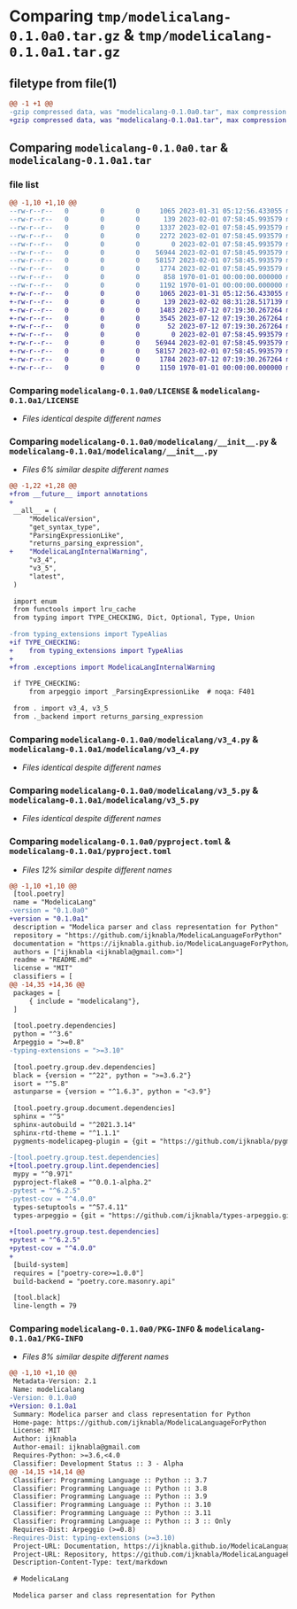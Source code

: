 # Comparing `tmp/modelicalang-0.1.0a0.tar.gz` & `tmp/modelicalang-0.1.0a1.tar.gz`

## filetype from file(1)

```diff
@@ -1 +1 @@
-gzip compressed data, was "modelicalang-0.1.0a0.tar", max compression
+gzip compressed data, was "modelicalang-0.1.0a1.tar", max compression
```

## Comparing `modelicalang-0.1.0a0.tar` & `modelicalang-0.1.0a1.tar`

### file list

```diff
@@ -1,10 +1,10 @@
--rw-r--r--   0        0        0     1065 2023-01-31 05:12:56.433055 modelicalang-0.1.0a0/LICENSE
--rw-r--r--   0        0        0      139 2023-02-01 07:58:45.993579 modelicalang-0.1.0a0/README.md
--rw-r--r--   0        0        0     1337 2023-02-01 07:58:45.993579 modelicalang-0.1.0a0/modelicalang/__init__.py
--rw-r--r--   0        0        0     2272 2023-02-01 07:58:45.993579 modelicalang-0.1.0a0/modelicalang/_backend.py
--rw-r--r--   0        0        0        0 2023-02-01 07:58:45.993579 modelicalang-0.1.0a0/modelicalang/py.typed
--rw-r--r--   0        0        0    56944 2023-02-01 07:58:45.993579 modelicalang-0.1.0a0/modelicalang/v3_4.py
--rw-r--r--   0        0        0    58157 2023-02-01 07:58:45.993579 modelicalang-0.1.0a0/modelicalang/v3_5.py
--rw-r--r--   0        0        0     1774 2023-02-01 07:58:45.993579 modelicalang-0.1.0a0/pyproject.toml
--rw-r--r--   0        0        0      858 1970-01-01 00:00:00.000000 modelicalang-0.1.0a0/setup.py
--rw-r--r--   0        0        0     1192 1970-01-01 00:00:00.000000 modelicalang-0.1.0a0/PKG-INFO
+-rw-r--r--   0        0        0     1065 2023-01-31 05:12:56.433055 modelicalang-0.1.0a1/LICENSE
+-rw-r--r--   0        0        0      139 2023-02-02 08:31:28.517139 modelicalang-0.1.0a1/README.md
+-rw-r--r--   0        0        0     1483 2023-07-12 07:19:30.267264 modelicalang-0.1.0a1/modelicalang/__init__.py
+-rw-r--r--   0        0        0     3545 2023-07-12 07:19:30.267264 modelicalang-0.1.0a1/modelicalang/_backend.py
+-rw-r--r--   0        0        0       52 2023-07-12 07:19:30.267264 modelicalang-0.1.0a1/modelicalang/exceptions.py
+-rw-r--r--   0        0        0        0 2023-02-01 07:58:45.993579 modelicalang-0.1.0a1/modelicalang/py.typed
+-rw-r--r--   0        0        0    56944 2023-02-01 07:58:45.993579 modelicalang-0.1.0a1/modelicalang/v3_4.py
+-rw-r--r--   0        0        0    58157 2023-02-01 07:58:45.993579 modelicalang-0.1.0a1/modelicalang/v3_5.py
+-rw-r--r--   0        0        0     1784 2023-07-12 07:19:30.267264 modelicalang-0.1.0a1/pyproject.toml
+-rw-r--r--   0        0        0     1150 1970-01-01 00:00:00.000000 modelicalang-0.1.0a1/PKG-INFO
```

### Comparing `modelicalang-0.1.0a0/LICENSE` & `modelicalang-0.1.0a1/LICENSE`

 * *Files identical despite different names*

### Comparing `modelicalang-0.1.0a0/modelicalang/__init__.py` & `modelicalang-0.1.0a1/modelicalang/__init__.py`

 * *Files 6% similar despite different names*

```diff
@@ -1,22 +1,28 @@
+from __future__ import annotations
+
 __all__ = (
     "ModelicaVersion",
     "get_syntax_type",
     "ParsingExpressionLike",
     "returns_parsing_expression",
+    "ModelicaLangInternalWarning",
     "v3_4",
     "v3_5",
     "latest",
 )
 
 import enum
 from functools import lru_cache
 from typing import TYPE_CHECKING, Dict, Optional, Type, Union
 
-from typing_extensions import TypeAlias
+if TYPE_CHECKING:
+    from typing_extensions import TypeAlias
+
+from .exceptions import ModelicaLangInternalWarning
 
 if TYPE_CHECKING:
     from arpeggio import _ParsingExpressionLike  # noqa: F401
 
 from . import v3_4, v3_5
 from ._backend import returns_parsing_expression
```

### Comparing `modelicalang-0.1.0a0/modelicalang/v3_4.py` & `modelicalang-0.1.0a1/modelicalang/v3_4.py`

 * *Files identical despite different names*

### Comparing `modelicalang-0.1.0a0/modelicalang/v3_5.py` & `modelicalang-0.1.0a1/modelicalang/v3_5.py`

 * *Files identical despite different names*

### Comparing `modelicalang-0.1.0a0/pyproject.toml` & `modelicalang-0.1.0a1/pyproject.toml`

 * *Files 12% similar despite different names*

```diff
@@ -1,10 +1,10 @@
 [tool.poetry]
 name = "ModelicaLang"
-version = "0.1.0a0"
+version = "0.1.0a1"
 description = "Modelica parser and class representation for Python"
 repository = "https://github.com/ijknabla/ModelicaLanguageForPython"
 documentation = "https://ijknabla.github.io/ModelicaLanguageForPython/"
 authors = ["ijknabla <ijknabla@gmail.com>"]
 readme = "README.md"
 license = "MIT"
 classifiers = [
@@ -14,35 +14,36 @@
 packages = [
     { include = "modelicalang"},
 ]
 
 [tool.poetry.dependencies]
 python = "^3.6"
 Arpeggio = ">=0.8"
-typing-extensions = ">=3.10"
 
 [tool.poetry.group.dev.dependencies]
 black = {version = "^22", python = ">=3.6.2"}
 isort = "^5.8"
 astunparse = {version = "^1.6.3", python = "<3.9"}
 
 [tool.poetry.group.document.dependencies]
 sphinx = "^5"
 sphinx-autobuild = "^2021.3.14"
 sphinx-rtd-theme = "^1.1.1"
 pygments-modelicapeg-plugin = {git = "https://github.com/ijknabla/pygments-modelicapeg-plugin.git", rev = "main"}
 
-[tool.poetry.group.test.dependencies]
+[tool.poetry.group.lint.dependencies]
 mypy = "^0.971"
 pyproject-flake8 = "^0.0.1-alpha.2"
-pytest = "^6.2.5"
-pytest-cov = "^4.0.0"
 types-setuptools = "^57.4.11"
 types-arpeggio = {git = "https://github.com/ijknabla/types-arpeggio.git", rev = "main"}
 
+[tool.poetry.group.test.dependencies]
+pytest = "^6.2.5"
+pytest-cov = "^4.0.0"
+
 [build-system]
 requires = ["poetry-core>=1.0.0"]
 build-backend = "poetry.core.masonry.api"
 
 [tool.black]
 line-length = 79
```

### Comparing `modelicalang-0.1.0a0/PKG-INFO` & `modelicalang-0.1.0a1/PKG-INFO`

 * *Files 8% similar despite different names*

```diff
@@ -1,10 +1,10 @@
 Metadata-Version: 2.1
 Name: modelicalang
-Version: 0.1.0a0
+Version: 0.1.0a1
 Summary: Modelica parser and class representation for Python
 Home-page: https://github.com/ijknabla/ModelicaLanguageForPython
 License: MIT
 Author: ijknabla
 Author-email: ijknabla@gmail.com
 Requires-Python: >=3.6,<4.0
 Classifier: Development Status :: 3 - Alpha
@@ -14,15 +14,14 @@
 Classifier: Programming Language :: Python :: 3.7
 Classifier: Programming Language :: Python :: 3.8
 Classifier: Programming Language :: Python :: 3.9
 Classifier: Programming Language :: Python :: 3.10
 Classifier: Programming Language :: Python :: 3.11
 Classifier: Programming Language :: Python :: 3 :: Only
 Requires-Dist: Arpeggio (>=0.8)
-Requires-Dist: typing-extensions (>=3.10)
 Project-URL: Documentation, https://ijknabla.github.io/ModelicaLanguageForPython/
 Project-URL: Repository, https://github.com/ijknabla/ModelicaLanguageForPython
 Description-Content-Type: text/markdown
 
 # ModelicaLang
 
 Modelica parser and class representation for Python
```

